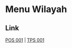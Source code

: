 # Menu Wilayah

## Link

[POS 001](https://github.com/gigit-pemilu/pemilu-2024-99-luar-negeri/tree/main/pileg-dpr/hitung-suara/sub/99-luar-negeri/sub/80-new-delhi-india/sub/01-new-delhi-india/sub/0001-new-delhi-india/sub/001-pos-001)
 | 
[TPS 001](https://github.com/gigit-pemilu/pemilu-2024-99-luar-negeri/tree/main/pileg-dpr/hitung-suara/sub/99-luar-negeri/sub/80-new-delhi-india/sub/01-new-delhi-india/sub/0001-new-delhi-india/sub/002-tps-001)

